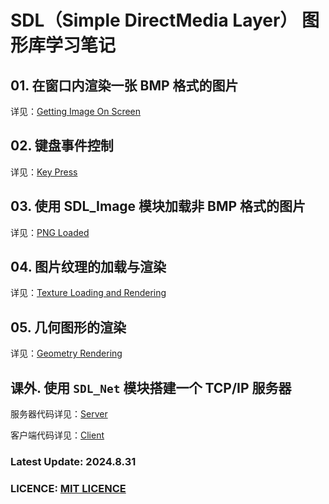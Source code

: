 # SDL（Simple DirectMedia Layer） 图形库学习笔记

## 01. 在窗口内渲染一张 BMP 格式的图片

详见：[Getting Image On Screen](https://github.com/JesseZ332623/SDL-Learning/tree/master/src/01)

## 02. 键盘事件控制

详见：[Key Press](https://github.com/JesseZ332623/SDL-Learning/tree/master/src/02)

## 03. 使用 SDL_Image 模块加载非 BMP 格式的图片

详见：[PNG Loaded](https://github.com/JesseZ332623/SDL-Learning/tree/master/src/03)

## 04. 图片纹理的加载与渲染

详见：[Texture Loading and Rendering](https://github.com/JesseZ332623/SDL-Learning/tree/master/src/04)

## 05. 几何图形的渲染

详见：[Geometry Rendering](https://github.com/JesseZ332623/SDL-Learning/tree/master/src/05)

## 课外. 使用 `SDL_Net` 模块搭建一个 TCP/IP 服务器

服务器代码详见：[Server](https://github.com/JesseZ332623/SDL-Learning/tree/master/src/extra/extra_server.cpp)

客户端代码详见：[Client](https://github.com/JesseZ332623/SDL-Learning/tree/master/src/extra/extra_client.cpp)

### Latest Update: 2024.8.31

### LICENCE: [MIT LICENCE](https://github.com/JesseZ332623/SDL-Learning/blob/master/LICENSE)
